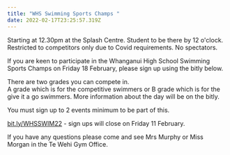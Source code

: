 ```yaml
---
title: "WHS Swimming Sports Champs "
date: 2022-02-17T23:25:57.319Z
---
```


Starting at 12.30pm at the Splash Centre. Student to be there by 12 o'clock.  
Restricted to competitors only due to Covid requirements. No spectators.

If you are keen to participate in the Whanganui High School Swimming Sports Champs on Friday 18 February, please sign up using the bitly below.

There are two grades you can compete in.  
A grade which is for the competitive swimmers or B grade which is for the give it a go swimmers. More information about the day will be on the bitly.

You must sign up to 2 events minimum to be part of this.

[bit.ly/WHSSWIM22](https://docs.google.com/forms/d/e/1FAIpQLSf0Ukb_Co8dlmjkVgVrVL-yElUZ5TQNv3wMIrw8I5UB1UUw8Q/viewform) - sign ups will close on Friday 11 February.

If you have any questions please come and see Mrs Murphy or Miss Morgan in the Te Wehi Gym Office.